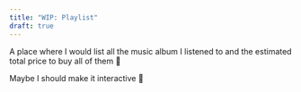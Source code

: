 ```yaml
---
title: "WIP: Playlist"
draft: true
---
```


A place where I would list all the music album I listened to and the estimated total price to buy all of them 💸

Maybe I should make it interactive 🤔
